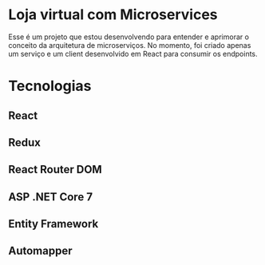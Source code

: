 # Loja virtual com Microservices

Esse é um projeto que estou desenvolvendo para entender e aprimorar o conceito da arquitetura de microserviços. No momento, foi criado apenas um serviço  e um client desenvolvido em React para consumir os endpoints.


# Tecnologias

## React

## Redux

## React Router DOM

## ASP .NET Core 7

## Entity Framework

## Automapper
